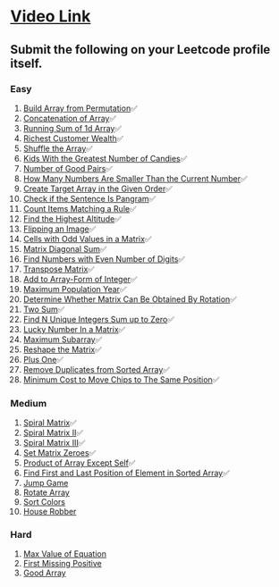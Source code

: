 # [Video Link](https://youtu.be/n60Dn0UsbEk)

## Submit the following on your Leetcode profile itself.

### Easy
1. [Build Array from Permutation](https://leetcode.com/problems/build-array-from-permutation/):white_check_mark:
2. [Concatenation of Array](https://leetcode.com/problems/concatenation-of-array/):white_check_mark:
3. [Running Sum of 1d Array](https://leetcode.com/problems/running-sum-of-1d-array/):white_check_mark:
4. [Richest Customer Wealth](https://leetcode.com/problems/richest-customer-wealth/):white_check_mark:
5. [Shuffle the Array](https://leetcode.com/problems/shuffle-the-array/):white_check_mark:
6. [Kids With the Greatest Number of Candies](https://leetcode.com/problems/kids-with-the-greatest-number-of-candies/):white_check_mark:
7. [Number of Good Pairs](https://leetcode.com/problems/number-of-good-pairs/):white_check_mark:
8. [How Many Numbers Are Smaller Than the Current Number](https://leetcode.com/problems/how-many-numbers-are-smaller-than-the-current-number/):white_check_mark:
9. [Create Target Array in the Given Order](https://leetcode.com/problems/create-target-array-in-the-given-order/):white_check_mark:
10. [Check if the Sentence Is Pangram](https://leetcode.com/problems/check-if-the-sentence-is-pangram/):white_check_mark:
11. [Count Items Matching a Rule](https://leetcode.com/problems/count-items-matching-a-rule/):white_check_mark:
12. [Find the Highest Altitude](https://leetcode.com/problems/find-the-highest-altitude/):white_check_mark:
13. [Flipping an Image](https://leetcode.com/problems/flipping-an-image/):white_check_mark:
14. [Cells with Odd Values in a Matrix](https://leetcode.com/problems/cells-with-odd-values-in-a-matrix/):white_check_mark:
15. [Matrix Diagonal Sum](https://leetcode.com/problems/matrix-diagonal-sum/):white_check_mark:
16. [Find Numbers with Even Number of Digits](https://leetcode.com/problems/find-numbers-with-even-number-of-digits/):white_check_mark:
17. [Transpose Matrix](https://leetcode.com/problems/transpose-matrix/):white_check_mark:
18. [Add to Array-Form of Integer](https://leetcode.com/problems/add-to-array-form-of-integer/):white_check_mark:
19. [Maximum Population Year](https://leetcode.com/problems/maximum-population-year/):white_check_mark:
20. [Determine Whether Matrix Can Be Obtained By Rotation](https://leetcode.com/problems/determine-whether-matrix-can-be-obtained-by-rotation/):white_check_mark:
21. [Two Sum](https://leetcode.com/problems/two-sum/):white_check_mark:
22. [Find N Unique Integers Sum up to Zero](https://leetcode.com/problems/find-n-unique-integers-sum-up-to-zero/):white_check_mark:
23. [Lucky Number In a Matrix](https://leetcode.com/problems/lucky-numbers-in-a-matrix/):white_check_mark:
24. [Maximum Subarray](https://leetcode.com/problems/maximum-subarray/):white_check_mark:
25. [Reshape the Matrix](https://leetcode.com/problems/reshape-the-matrix/):white_check_mark:
26. [Plus One](https://leetcode.com/problems/plus-one/):white_check_mark:
27. [Remove Duplicates from Sorted Array](https://leetcode.com/problems/remove-duplicates-from-sorted-array/):white_check_mark:
28. [Minimum Cost to Move Chips to The Same Position](https://leetcode.com/problems/minimum-cost-to-move-chips-to-the-same-position/):white_check_mark:

### Medium
1. [Spiral Matrix](https://leetcode.com/problems/spiral-matrix/):white_check_mark:
2. [Spiral Matrix II](https://leetcode.com/problems/spiral-matrix-ii/):white_check_mark:
3. [Spiral Matrix III](https://leetcode.com/problems/spiral-matrix-iii/):white_check_mark:
4. [Set Matrix Zeroes](https://leetcode.com/problems/set-matrix-zeroes/):white_check_mark:
5. [Product of Array Except Self](https://leetcode.com/problems/product-of-array-except-self/):white_check_mark:
6. [Find First and Last Position of Element in Sorted Array](https://leetcode.com/problems/find-first-and-last-position-of-element-in-sorted-array/):white_check_mark:
7. [Jump Game](https://leetcode.com/problems/jump-game/)
8. [Rotate Array](https://leetcode.com/problems/rotate-array/)
9. [Sort Colors](https://leetcode.com/problems/sort-colors/)
10. [House Robber](https://leetcode.com/problems/house-robber/)

### Hard
1. [Max Value of Equation](https://leetcode.com/problems/max-value-of-equation/)
2. [First Missing Positive](https://leetcode.com/problems/first-missing-positive/)
3. [Good Array](https://leetcode.com/problems/check-if-it-is-a-good-array/)
